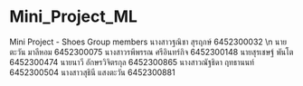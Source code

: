 # Mini_Project_ML
Mini Project - Shoes
Group members
นางสาวฐณิชา สุรฤกษ์ 6452300032 \n
นายตะวัน มาลีหอม 6452300075
นางสาวรพีพรรณ ศรีอินทร์กิจ 6452300148
นายสุรเชษฐ์ พันโต 6452300474
นายนาวี อักษรวิจิตรกุล 6452300865
นางสาวณัฐธิดา ฤทธานนท์ 6452300504
นางสาวสุธินี แสงตะวัน 6452300881
